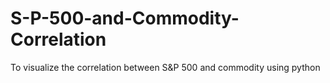 # S-P-500-and-Commodity-Correlation
To visualize the correlation between S&amp;P 500 and commodity using python
